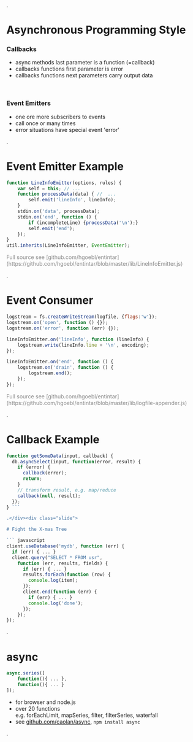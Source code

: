 .<div class="slide">

# Asynchronous Programming Style

### Callbacks

 * async methods last parameter is a function (=callback)
 * callbacks functions first parameter is error
 * callbacks functions next parameters carry output data

<br/>

### Event Emitters

 * one ore more subscribers to events
 * call once or many times
 * error situations have special event 'error'

.</div><div class="slide">

# Event Emitter Example

``` javascript
function LineInfoEmitter(options, rules) {
    var self = this; // ...
    function processData(data) { //  ...
        self.emit('lineInfo', lineInfo);
    }
    stdin.on('data', processData);
    stdin.on('end', function () {
        if (incompleteLine) {processData('\n');}
        self.emit('end');
    });
}
util.inherits(LineInfoEmitter, EventEmitter);
```

<div class="fs66" style="color: #888">Full source see [github.com/hgoebl/entintar](https://github.com/hgoebl/entintar/blob/master/lib/LineInfoEmitter.js)</div>

.</div><div class="slide">

# Event Consumer

``` javascript
logstream = fs.createWriteStream(logfile, {flags:'w'});
logstream.on('open', function () {});
logstream.on('error', function (err) {});

lineInfoEmitter.on('lineInfo', function (lineInfo) {
    logstream.write(lineInfo.line + '\n', encoding);
});

lineInfoEmitter.on('end', function () {
    logstream.on('drain', function () {
        logstream.end();
    });
});
```

<div class="fs66" style="color: #888">Full source see [github.com/hgoebl/entintar](https://github.com/hgoebl/entintar/blob/master/lib/logfile-appender.js)</div>

.</div><div class="slide">

# Callback Example

```javascript
function getSomeData(input, callback) {
  db.asyncSelect(input, function(error, result) {
    if (error) {
      callback(error);
      return;
    }
    // transform result, e.g. map/reduce
    callback(null, result);
  });
} ```

.</div><div class="slide">

# Fight the X-mas Tree

``` javascript
client.useDatabase('mydb', function (err) {
  if (err) { ... }
  client.query("SELECT * FROM usr",
    function (err, results, fields) {
      if (err) { ... }
      results.forEach(function (row) {
        console.log(item);
      });
      client.end(function (err) {
        if (err) { ... }
        console.log('done');
      });
    });
});
```

.</div><div class="slide">

# async

``` javascript
async.series([
    function(){ ... },
    function(){ ... }
]);
```

 * for browser and node.js
 * over 20 functions <br/>
   <span class="fs50">e.g. forEachLimit, mapSeries, filter, filterSeries, waterfall</span>
 * see [github.com/caolan/async](https://github.com/caolan/async), `npm install async`

.</div>